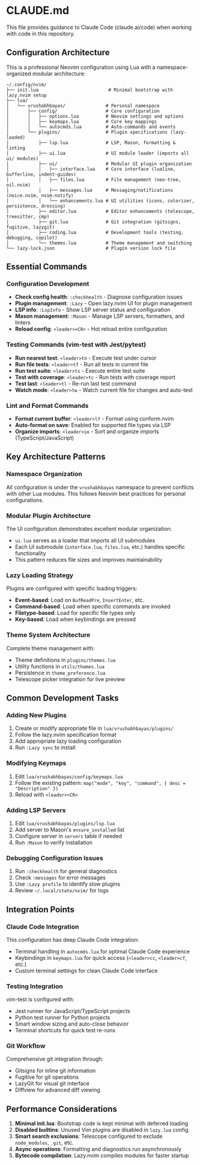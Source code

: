 # CLAUDE.md

This file provides guidance to Claude Code (claude.ai/code) when working with code in this repository.

## Configuration Architecture

This is a professional Neovim configuration using Lua with a namespace-organized modular architecture:

```
~/.config/nvim/
├── init.lua                          # Minimal bootstrap with lazy.nvim setup
├── lua/
│   └── vrushabhbayas/               # Personal namespace
│       ├── config/                  # Core configuration
│       │   ├── options.lua          # Neovim settings and options
│       │   ├── keymaps.lua          # Core key mappings
│       │   └── autocmds.lua         # Auto-commands and events
│       └── plugins/                 # Plugin specifications (lazy-loaded)
│           ├── lsp.lua              # LSP, Mason, formatting & linting
│           ├── ui.lua               # UI module loader (imports all ui/ modules)
│           ├── ui/                  # Modular UI plugin organization
│           │   ├── interface.lua    # Core interface (lualine, bufferline, indent-guides)
│           │   ├── files.lua        # File management (neo-tree, oil.nvim)
│           │   ├── messages.lua     # Messaging/notifications (noice.nvim, nvim-notify)
│           │   └── enhancements.lua # UI utilities (icons, colorizer, persistence, dressing)
│           ├── editor.lua           # Editor enhancements (telescope, treesitter, cmp)
│           ├── git.lua              # Git integration (gitsigns, fugitive, lazygit)
│           ├── coding.lua           # Development tools (testing, debugging, copilot)
│           └── themes.lua           # Theme management and switching
└── lazy-lock.json                   # Plugin version lock file
```

## Essential Commands

### Configuration Development
- **Check config health**: `:checkhealth` - Diagnose configuration issues
- **Plugin management**: `:Lazy` - Open lazy.nvim UI for plugin management
- **LSP info**: `:LspInfo` - Show LSP server status and configuration
- **Mason management**: `:Mason` - Manage LSP servers, formatters, and linters
- **Reload config**: `<leader><CR>` - Hot reload entire configuration

### Testing Commands (vim-test with Jest/pytest)
- **Run nearest test**: `<leader>tn` - Execute test under cursor
- **Run file tests**: `<leader>tf` - Run all tests in current file
- **Run test suite**: `<leader>ts` - Execute entire test suite
- **Test with coverage**: `<leader>tc` - Run tests with coverage report
- **Test last**: `<leader>tl` - Re-run last test command
- **Watch mode**: `<leader>tw` - Watch current file for changes and auto-test

### Lint and Format Commands
- **Format current buffer**: `<leader>lf` - Format using conform.nvim
- **Auto-format on save**: Enabled for supported file types via LSP
- **Organize imports**: `<leader>io` - Sort and organize imports (TypeScript/JavaScript)

## Key Architecture Patterns

### Namespace Organization
All configuration is under the `vrushabhbayas` namespace to prevent conflicts with other Lua modules. This follows Neovim best practices for personal configurations.

### Modular Plugin Architecture
The UI configuration demonstrates excellent modular organization:
- `ui.lua` serves as a loader that imports all UI submodules
- Each UI submodule (`interface.lua`, `files.lua`, etc.) handles specific functionality
- This pattern reduces file sizes and improves maintainability

### Lazy Loading Strategy
Plugins are configured with specific loading triggers:
- **Event-based**: Load on `BufReadPre`, `InsertEnter`, etc.
- **Command-based**: Load when specific commands are invoked
- **Filetype-based**: Load for specific file types only
- **Key-based**: Load when keybindings are pressed

### Theme System Architecture
Complete theme management with:
- Theme definitions in `plugins/themes.lua`
- Utility functions in `utils/themes.lua`
- Persistence in `theme_preference.lua`
- Telescope picker integration for live preview

## Common Development Tasks

### Adding New Plugins
1. Create or modify appropriate file in `lua/vrushabhbayas/plugins/`
2. Follow the lazy.nvim specification format
3. Add appropriate lazy loading configuration
4. Run `:Lazy sync` to install

### Modifying Keymaps
1. Edit `lua/vrushabhbayas/config/keymaps.lua`
2. Follow the existing pattern: `map("mode", "key", "command", { desc = "Description" })`
3. Reload with `<leader><CR>`

### Adding LSP Servers
1. Edit `lua/vrushabhbayas/plugins/lsp.lua`
2. Add server to Mason's `ensure_installed` list
3. Configure server in `servers` table if needed
4. Run `:Mason` to verify installation

### Debugging Configuration Issues
1. Run `:checkhealth` for general diagnostics
2. Check `:messages` for error messages
3. Use `:Lazy profile` to identify slow plugins
4. Review `~/.local/state/nvim/` for logs

## Integration Points

### Claude Code Integration
This configuration has deep Claude Code integration:
- Terminal handling in `autocmds.lua` for optimal Claude Code experience
- Keybindings in `keymaps.lua` for quick access (`<leader>cc`, `<leader>cf`, etc.)
- Custom terminal settings for clean Claude Code interface

### Testing Integration
vim-test is configured with:
- Jest runner for JavaScript/TypeScript projects
- Python test runner for Python projects
- Smart window sizing and auto-close behavior
- Terminal shortcuts for quick test re-runs

### Git Workflow
Comprehensive git integration through:
- Gitsigns for inline git information
- Fugitive for git operations
- LazyGit for visual git interface
- Diffview for advanced diff viewing

## Performance Considerations

1. **Minimal init.lua**: Bootstrap code is kept minimal with deferred loading
2. **Disabled builtins**: Unused Vim plugins are disabled in `lazy.lua` config
3. **Smart search exclusions**: Telescope configured to exclude `node_modules`, `.git`, etc.
4. **Async operations**: Formatting and diagnostics run asynchronously
5. **Bytecode compilation**: Lazy.nvim compiles modules for faster startup